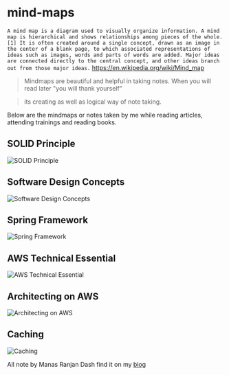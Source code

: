 # mind-maps

`A mind map is a diagram used to visually organize information. A mind map is hierarchical and shows relationships among pieces of the whole.[1] It is often created around a single concept, drawn as an image in the center of a blank page, to which associated representations of ideas such as images, words and parts of words are added. Major ideas are connected directly to the central concept, and other ideas branch out from those major ideas.` https://en.wikipedia.org/wiki/Mind_map

> Mindmaps are beautiful and helpful in taking notes. When you will read later "you will thank yourself"

> its creating as well as logical way of note taking.



Below are the mindmaps or notes taken by me while reading articles, attending trainings and reading books.


## SOLID Principle


![SOLID Principle](https://github.com/simplymanas/mind-maps/blob/master/software/SOLID-Principle.png)



## Software Design Concepts


![Software Design Concepts](https://github.com/simplymanas/mind-maps/blob/master/software/SoftwareDesignConcepts.png)




## Spring Framework


![Spring Framework](https://github.com/simplymanas/mind-maps/blob/master/software/SpringFramework.png)


## AWS Technical Essential 


![AWS Technical Essential ](https://github.com/simplymanas/mind-maps/blob/master/software/AWS-TechnicalEssentials.png)


## Architecting on AWS 


![Architecting on AWS  ](https://github.com/simplymanas/mind-maps/blob/master/software/ArchitectingOnAWS.png)


## Caching


![Caching](https://github.com/simplymanas/mind-maps/blob/master/software/Caching.png)



[//]:# (https://github.com/simplymanas/mind-maps/blob/master/software/Software%20Developer.pdf)

All note by
Manas Ranjan Dash
find it on my [blog](manasdash.thoughts2share.in)
